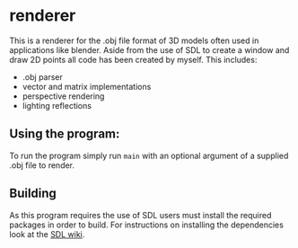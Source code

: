 # renderer

This is a renderer for the .obj file format of 3D models often used in 
applications like blender. Aside from the use of SDL to create a window and 
draw 2D points all code has been created by myself. This includes:
- .obj parser
- vector and matrix implementations
- perspective rendering
- lighting reflections

## Using the program:

To run the program simply run `main` with an optional argument of a supplied 
.obj file to render.

## Building

As this program requires the use of SDL users must install the required packages
in order to build. For instructions on installing the dependencies look at the 
[SDL wiki](https://wiki.libsdl.org/SDL2/Installation).
